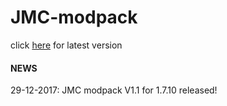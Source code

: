 # JMC-modpack

click [here](example.com "latest release") for latest version

#### NEWS

29-12-2017:
JMC modpack V1.1 for 1.7.10 released!

